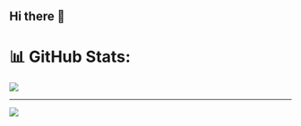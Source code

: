 ## Hi there 👋

<!--
**SayfullahSayeb/SayfullahSayeb** is a ✨ _special_ ✨ repository because its `README.md` (this file) appears on your GitHub profile.

Here are some ideas to get you started:

- 🔭 I’m currently working on ...
- 🌱 I’m currently learning ...
- 👯 I’m looking to collaborate on ...
- 🤔 I’m looking for help with ...
- 💬 Ask me about ...
- 📫 How to reach me: ...
- 😄 Pronouns: ...
- ⚡ Fun fact: ...
-->

# 📊 GitHub Stats:

![](https://github-readme-streak-stats.herokuapp.com/?user=mssayeb7&theme=dark&hide_border=false)<br/>

---
[![](https://visitcount.itsvg.in/api?id=mssayeb7&icon=0&color=0)](https://visitcount.itsvg.in)

<!-- Proudly created with GPRM ( https://gprm.itsvg.in ) -->
